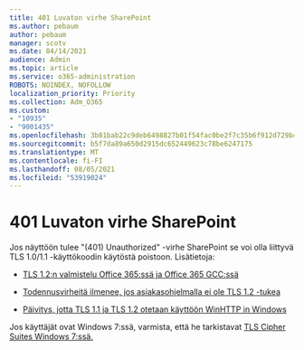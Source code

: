 ```yaml
---
title: 401 Luvaton virhe SharePoint
ms.author: pebaum
author: pebaum
manager: scotv
ms.date: 04/14/2021
audience: Admin
ms.topic: article
ms.service: o365-administration
ROBOTS: NOINDEX, NOFOLLOW
localization_priority: Priority
ms.collection: Adm_O365
ms.custom:
- "10935"
- "9001435"
ms.openlocfilehash: 3b81bab22c9deb6498827b01f54fac0be2f7c35b6f912d729b44ddc4f45598cd
ms.sourcegitcommit: b5f7da89a650d2915dc652449623c78be6247175
ms.translationtype: MT
ms.contentlocale: fi-FI
ms.lasthandoff: 08/05/2021
ms.locfileid: "53919024"
---
```

# <a name="401-unauthorized-error-in-sharepoint"></a>401 Luvaton virhe SharePoint

Jos näyttöön tulee "(401) Unauthorized" -virhe SharePoint se voi olla liittyvä TLS 1.0/1.1 -käyttökoodin käytöstä poistoon. Lisätietoja: 

- [TLS 1.2:n valmistelu Office 365:ssä ja Office 365 GCC:ssä](/microsoft-365/compliance/prepare-tls-1.2-in-office-365)

- [Todennusvirheitä ilmenee, jos asiakasohjelmalla ei ole TLS 1.2 -tukea](/sharepoint/troubleshoot/administration/authentication-errors-tls12-support)

- [Päivitys, jotta TLS 1.1 ja TLS 1.2 otetaan käyttöön WinHTTP in Windows](https://support.microsoft.com/topic/update-to-enable-tls-1-1-and-tls-1-2-as-default-secure-protocols-in-winhttp-in-windows-c4bd73d2-31d7-761e-0178-11268bb10392)

Jos käyttäjät ovat Windows 7:ssä, varmista, että he tarkistavat [TLS Cipher Suites Windows 7:ssä.](/windows/win32/secauthn/tls-cipher-suites-in-windows-7)